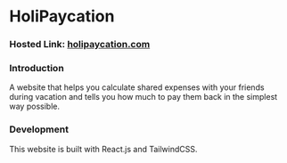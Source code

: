 # HoliPaycation
### Hosted Link: [holipaycation.com](https://www.holipaycation.com)

### Introduction
A website that helps you calculate shared expenses with your friends during vacation and tells you how much to pay them back in the simplest way possible.


### Development
This website is built with React.js and TailwindCSS.
